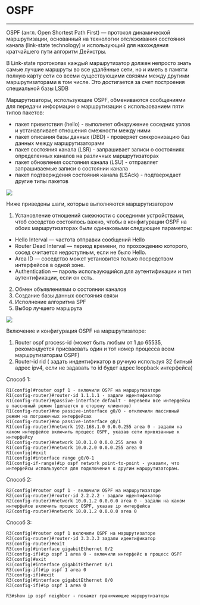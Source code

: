 # OSPF
_ _ _
OSPF (англ. Open Shortest Path First) — протокол динамической маршрутизации, основанный на технологии отслеживания состояния канала (link-state technology) и использующий для нахождения кратчайшего пути алгоритм Дейкстры.
  
В Link-state протоколах каждый маршрутизатор должен непросто знать самые лучшие маршруты во все удалённые сети, но и иметь в памяти полную карту сети со всеми существующими связями между другими маршрутизаторами в том числе. Это достигается за счет построения специальной базы LSDB
  
Маршрутизаторы, использующие OSPF, обмениваются сообщениями для
передачи информации о маршрутизации с использованием пяти типов
пакетов: 
- пакет приветствия (hello) - выполняет обнаружение соседних узлов и устанавливает отношения смежности между ними
- пакет описания базы данных (DBD) - проверяет синхронизацию баз данных между маршрутизаторами
- пакет состояния канала (LSR) - запрашивает записи о состояниях определенных каналов на различных маршрутизаторах
- пакет обновления состояния канала (LSU) - отправляет запрашиваемые записи о состоянии канала
- пакет подтверждения состояния канала (LSAck) - подтверждает другие типы пакетов
  
<image src="https://github.com/LLlMEJIb87/OTUS-learning/blob/master/18.%20OSPF/komponenti.PNG">
  
Ниже приведены шаги, которые выполняются маршрутизатором
1. Установление отношений смежности с соседними устройствами, чтоб соседство состоялось важно, чтобы в конфигурации OSPF на обоих маршрутизаторах были одинаковыми следующие параметры:
- Hello Interval — частота отправки сообщений Hello
- Router Dead Interval — период времени, по прохождению которого, сосед считается недоступным, если не было Hello.
- Area ID — соседство может установится только посредством интерфейсов в одной зоне.
- Authentication — пароль использующийся для аутентификации и тип аутентификации, если он есть.
2. Обмен объявлениями о состоянии каналов
3. Создание базы данных состояния связи
4. Исполнение алгоритма SPF
5. Выбор лучшего маршрута
  
<image src="https://github.com/LLlMEJIb87/OTUS-learning/blob/master/18.%20OSPF/sostoyania.PNG">
  
Включение и конфигурация OSPF на маршрутизаторе:
1. Router ospf process-id (может быть любым от 1 до 65535, рекомендуется присваевать один и тот номер процесса всем маршрутизаторам OSPF)
2. Router-id rid ( задать индентификатор в ручную используя 32 битный адрес ipv4, если не задавать то id будет адрес loopback интерфейса)

Способ 1:
```
R1(config)#router ospf 1 - включили OSPF на маршрутизаторе
R1(config-router)#router-id 1.1.1.1 - задали идентификатор
R1(config-router)#passive-interface default - перевели все интерфейсы в пассивный режим (делается в сторону клиентов)
R1(config-router)#no passive-interface g0/0 - отключили пассивный режим на пограничных интерфейсах
R1(config-router)#no passive-interface g0/1
R1(config-router)#network 192.168.1.0 0.0.0.255 area 0 - задали на каком интерфейсе включить процесс OSPF, указав сети привязанные к интерфейсу
R1(config-router)#network 10.0.1.0 0.0.0.255 area 0 
R1(config-router)#network 10.0.2.0 0.0.0.255 area 0
R1(config)#exit
R1(config)#interface range g0/0-1
R1(config-if-range)#ip ospf network point-to-point - указали, что интерфейсы используются для подключения к другим маршрутизаторам.
```

Способ 2:
```
R2(config)#router ospf 1 - включили OSPF на маршрутизаторе
R2(config-router)#router-id 2.2.2.2 - задали идентификатор
R2(config-router)#network 10.0.1.2 0.0.0.0 area 0 - задали на каком интерфейсе включить процесс OSPF, указав ip интерфейса
R2(config-router)#network 10.0.1.2 0.0.0.0 area 0 
```
  
Cпособ 3:
```
R3(config)#router ospf 1 включили OSPF на маршрутизаторе
R3(config-router)#router-id 3.3.3.3 задали идентификатор
R3(config-router)#exit
R3(config)#interface gigabitEthernet 0/2 
R3(config-if)#ip ospf 1 area 0 - включили интерфейс в процесс OSPF
R3(config)#exit
R3(config)#interface gigabitEthernet 0/1
R3(config-if)#ip ospf 1 area 0
R3(config-if)#exit
R3(config)#interface gigabitEthernet 0/0
R3(config-if)#ip ospf 1 area 0
```

```
R3#show ip ospf neighbor - покажет граничиющие маршрутизаторы
```